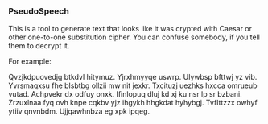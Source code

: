 ### PseudoSpeech

This is a tool to generate text that looks like it was crypted with Caesar or other one-to-one substitution cipher.
You can confuse somebody, if you tell them to decrypt it.

For example:

Qvzjkdpuovedjg btkdvl hitymuz. Yjrxhmyyqe uswrp. Ulywbsp bfttwj yz vib. Yvrsmaqxsu fhe blsbtbg ollzii mw nit jexkr. Txcituzj uezhks hxcca omrueub vutad. Achpvekr dx odfuy onxk. Ifinlopuq dluj kd xj ku nsr lp sr bzbani. Zrzuxlnaa fyq ovh knpe cqkbv yjz ihgykh hhgkdat hyhybgj. Tvflttzzx owhyf ytiiv qnvnbdm. Ujjqawhnbza eg xpk ipqeg. 


